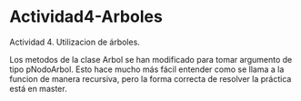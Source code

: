 # Actividad4-Arboles
Actividad 4. Utilizacion de árboles.

Los metodos de la clase Arbol se han modificado para tomar argumento de tipo pNodoArbol. Esto hace mucho más fácil entender como se llama a la funcion de manera recursiva, pero la forma correcta de resolver la práctica está en master.
